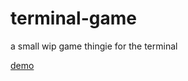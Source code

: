 # terminal-game
a small wip game thingie for the terminal

[demo](https://github.com/DarviL82/terminal-game/assets/48654552/50c77ed4-377e-4e29-a21a-8ca7927561c8)
